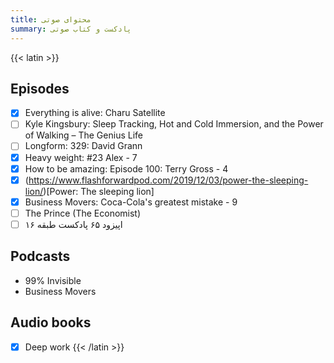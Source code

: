 ```yaml
---
title: محتوای صوتی
summary: پادکست و کتاب صوتی
---
```


{{< latin >}}
## Episodes
- [X] Everything is alive: Charu Satellite
- [ ] Kyle Kingsbury: Sleep Tracking, Hot and Cold Immersion, and the Power of Walking – The Genius Life
- [ ] Longform: 329: David Grann
- [X] Heavy weight: #23 Alex - 7
- [X] How to be amazing:  Episode 100: Terry Gross - 4
- [X] (https://www.flashforwardpod.com/2019/12/03/power-the-sleeping-lion/)[Power: The sleeping lion]
- [X] Business Movers: Coca-Cola's greatest mistake - 9
- [ ] The Prince (The Economist)
- [ ] اپیزود ۶۵ پادکست طبقه ۱۶

## Podcasts
- 99% Invisible
- Business Movers

## Audio books
- [x] Deep work
{{< /latin >}}
